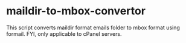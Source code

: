 # maildir-to-mbox-convertor
This script converts maildir format emails folder to mbox format using formail. FYI, only applicable to cPanel servers.
